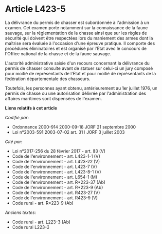 # Article L423-5

La délivrance du permis de chasser est subordonnée à l'admission à un examen. Cet examen porte notamment sur la connaissance
de la faune sauvage, sur la réglementation de la chasse ainsi que sur les règles de sécurité qui doivent être respectées lors
du maniement des armes dont la maîtrise sera évaluée à l'occasion d'une épreuve pratique. Il comporte des procédures
éliminatoires et est organisé par l'Etat avec le concours de l'Office national de la chasse et de la faune sauvage.

L'autorité administrative saisie d'un recours concernant la délivrance du permis de chasser consulte avant de statuer sur
celui-ci un jury composé pour moitié de représentants de l'Etat et pour moitié de représentants de la fédération
départementale des chasseurs.

Toutefois, les personnes ayant obtenu, antérieurement au 1er juillet 1976, un permis de chasse ou une autorisation délivrée
par l'administration des affaires maritimes sont dispensées de l'examen.

**Liens relatifs à cet article**

_Codifié par_:

  - Ordonnance 2000-914 2000-09-18 JORF 21 septembre 2000
  - Loi n°2003-591 2003-07-02 art. 31 I JORF 3 juillet 2003

_Cité par_:

  - Loi n°2017-256 du 28 février 2017 - art. 83 (V)
  - Code de l'environnement - art. L423-1-1 (V)
  - Code de l'environnement - art. L423-22 (V)
  - Code de l'environnement - art. L423-7 (V)
  - Code de l'environnement - art. L423-8-1 (V)
  - Code de l'environnement - art. L654-1 (M)
  - Code de l'environnement - art. R*223-37 (Ab)
  - Code de l'environnement - art. R*223-9 (Ab)
  - Code de l'environnement - art. R423-27 (V)
  - Code de l'environnement - art. R423-9 (V)
  - Code rural - art. R*223-9 (Ab)

_Anciens textes_:

  - Code rural - art. L223-3 (Ab)
  - Code rural L223-3
